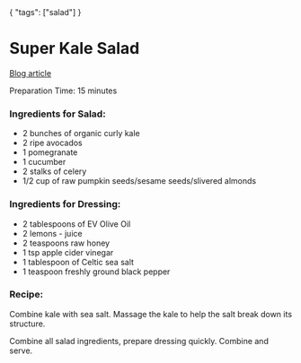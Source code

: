 <data>
{
  "tags": ["salad"]
}
</data>

Super Kale Salad
================

[Blog article](http://lilablog.com/2012/05/06/conscious-cooking-and-super-kale-salad/)

Preparation Time: 15 minutes


### Ingredients for Salad:
- 2 bunches of organic curly kale
- 2 ripe avocados
- 1 pomegranate
- 1 cucumber
- 2 stalks of celery
- 1/2 cup of raw pumpkin seeds/sesame seeds/slivered almonds

### Ingredients for Dressing:
- 2 tablespoons of EV Olive Oil
- 2 lemons - juice
- 2 teaspoons raw honey
- 1 tsp apple cider vinegar
- 1 tablespoon of Celtic sea salt
- 1 teaspoon freshly ground black pepper


### Recipe:
Combine kale with sea salt. Massage the kale to help the salt break down its structure.

Combine all salad ingredients, prepare dressing quickly. Combine and serve. 

